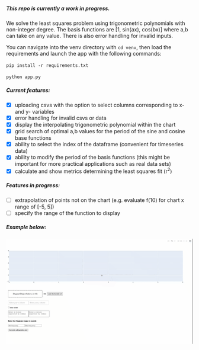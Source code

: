 ##### This repo is currently a work in progress.

We solve the least squares problem using trigonometric polynomials with non-integer degree. The basis functions are [1, sin(ax), cos(bx)] where a,b can take on any value. There is also error handling for invalid inputs.

You can navigate into the venv directory with `cd venv`, then load the requirements and launch the app with the following commands:

`pip install -r requirements.txt`

`python app.py`

##### Current features:
- [x] uploading csvs with the option to select columns corresponding to x- and y- variables
- [x] error handling for invalid csvs or data
- [x] display the interpolating trigonometric polynomial within the chart
- [x] grid search of optimal a,b values for the period of the sine and cosine base functions
- [x] ability to select the index of the dataframe (convenient for timeseries data)
- [x] ability to modify the period of the basis functions (this might be important for more practical applications such as real data sets)
- [x] calculate and show metrics determining the least squares fit (r<sup>2</sup>)

##### Features in progress: 
- [ ] extrapolation of points not on the chart (e.g. evaluate f(10) for chart x range of [-5, 5])
- [ ] specify the range of the function to display

##### Example below:
##### ![sample plot](./images/sample.gif)
